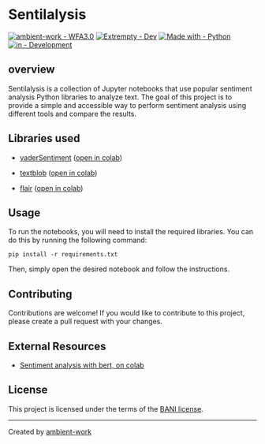 # Sentilalysis


[![ambient-work - WFA3.0](https://img.shields.io/badge/ambient--work-Sentinalysis-2ea44f?style=for-the-badge&logo=github)](https://github.com/ambient-work/wfa3.0/)
[![Extrempty - Dev](https://img.shields.io/badge/Extrempty-Dev-89CFF0?style=for-the-badge&logo=telegram)](https://github.com/ambient-work/wfa3.0/)
[![Made with - Python](https://img.shields.io/badge/Made_with-Python-C0C2C9?style=for-the-badge&logo=python)](https://github.com/ambient-work/wfa3.0/)
[![in - Development](https://img.shields.io/badge/in-Development-ac3ccf?style=for-the-badge&logo=visualstudiocode)](https://github.com/ambient-work/wfa3.0/)



## overview
Sentilalysis is a collection of Jupyter notebooks that use popular sentiment analysis Python libraries to analyze text. The goal of this project is to provide a simple and accessible way to perform sentiment analysis using different tools and compare the results.

## Libraries used
- [vaderSentiment](https://github.com/cjhutto/vaderSentiment) ([open in colab](https://colab.research.google.com/drive/174X_S5SLDQNAFffOvQKYzVIY8dLRIHD_?usp=sharing))
- [textblob](https://textblob.readthedocs.io/en/dev/) ([open in colab](https://colab.research.google.com/drive/1fSb6gny8RlqcpaCWNDZjrN3HYFlO2dE9?usp=sharing))

- [flair](https://github.com/flairNLP/flair) ([open in colab](https://colab.research.google.com/drive/1IIk1DtElZoQZTodhH40-k9fQ_lOLGuGG?usp=sharing))

## Usage
To run the notebooks, you will need to install the required libraries. You can do this by running the following command:

```
pip install -r requirements.txt
```

Then, simply open the desired notebook and follow the instructions.

## Contributing
Contributions are welcome! If you would like to contribute to this project, please create a pull request with your changes.

## External Resources
- [Sentiment analysis with bert, on colab](https://colab.research.google.com/drive/1PHv-IRLPCtv7oTcIGbsgZHqrB5LPvB7S)

## License
This project is licensed under the terms of the [BANI license](LICENSE).

---

Created by [ambient-work](https://github.com/ambient-work)